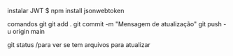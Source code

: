 instalar JWT
$ npm install jsonwebtoken

comandos git
git add .
git commit -m "Mensagem de atualização"
git push -u origin main

git status /para ver se tem arquivos para atualizar
